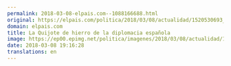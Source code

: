 ```yaml
---
permalink: 2018-03-08-elpais.com--1088166688.html
original: https://elpais.com/politica/2018/03/08/actualidad/1520530693_610140.html#?ref=rss&format=simple&link=link
domain: elpais.com
title: La Quijote de hierro de la diplomacia española
image: https://ep00.epimg.net/politica/imagenes/2018/03/08/actualidad/1520530693_610140_1520534840_rrss_normal.jpg
date: 2018-03-08 19:16:28
translations: en
---
```


